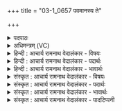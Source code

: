 +++
title = "03-1_0657 पवमानस्य ते"

+++
<details><summary>पदपाठः</summary>

प꣡व꣢꣯मानस्य। ते꣣। कवे। वा꣡जि꣢꣯न्। स꣡र्गाः꣢꣯। अ꣣सृक्षत। अ꣡र्व꣢꣯न्तः। न। श्र꣣वस्य꣡वः꣢। ६५७।
</details>

<details><summary>अधिमन्त्रम् (VC)</summary>

- पवमानः सोमः
- शतं वैखानसः
- गायत्री
- षड्जः
</details>

<details><summary>हिन्दी : आचार्य रामनाथ वेदालंकार - विषयः</summary>

प्रथम मन्त्र में परमात्मा-रूप सोम की रसधाराओं का वर्णन है।
</details>

<details><summary>हिन्दी : आचार्य रामनाथ वेदालंकार - पदार्थः</summary>

पदार्थान्वय -  हे (कवे) वेदकाव्य के कवि ! हे (वाजिन्) बली परमेश्वर ! (पवमानस्य ते) तुझ पवित्र करनेवाले की (सर्गाः) आनन्द-धाराएँ (श्रवस्यवः) हमें यशस्वी बनाना चाहती हुई (असृक्षत) छूट रही हैं, (न) जैसे (अर्वन्तः) घोड़े [घुड़साल से छूटते हैं।] घोड़े भी कैसे होते हैं? (श्रवस्यवः) घासादि भोज्य को चाहनेवाले। अभिप्राय यह है कि जैसे बाहर जाकर चरागाहों में घास चरना चाहनेवाले घोड़े घुड़साल में से उत्सुकतापूर्वक निकलते हैं, ऐसे ही आपकी आनन्दधाराएँ आपमें से निकलकर हमें आनन्दित कर रही हैं ॥१॥ इस मन्त्र में उपमालङ्कार है। ‘श्रवस्यवः’ में श्लेष है ॥१॥
</details>

<details><summary>हिन्दी : आचार्य रामनाथ वेदालंकार - भावार्थः</summary>

भावार्थ -  परमात्मा के उपासक लोग परमात्मा से अपने आत्मा में प्रवेश करते हुए महान् आनन्द के झरनों को साक्षात् अनुभव करते हैं ॥१॥
</details>

<details><summary>संस्कृत : आचार्य रामनाथ वेदालंकार - विषयः</summary>

तत्रादौ परमात्मसोमस्य रसधारा वर्ण्यन्ते।
</details>

<details><summary>संस्कृत : आचार्य रामनाथ वेदालंकार - पदार्थः</summary>

पदार्थान्वय -  हे (कवे) वेदकाव्यकार ! हे (वाजिन्) बलवन् परमेश्वर ! (पवमानस्य) पवित्रीकुर्वतः (ते) तव (सर्गाः) आनन्दधाराः। [सृज्यन्ते इति सर्गाः धाराः।] (श्रवस्यवः) अस्माकं कीर्तिं कामयमानाः सत्यः। [छन्दसि परेच्छायां क्यच्। ततश्च ‘क्याच्छन्दसि’ अ० ३।२।१७० इति उः प्रत्ययः।] (असृक्षत) विसृष्टा भवन्ति, प्रस्यन्दन्ते। [सृज विसर्गे, कर्मणि लुङि छान्दसं रूपम्।] कथमिव ? (अर्वन्तः न) यथा अश्वाः, [अश्वशालायाः विसृष्टा भवन्ति।] अर्वन्तः अपि कीदृशाः ? (श्रवस्यवः) श्रवः घासादिकम् अन्नम् आत्मनः कामयमानाः। बहिर्गत्वा गोचरेषु घासं चरितुकामाः अश्वाः यथा सद्यो मन्दुरातो निर्गच्छन्ति तथेत्यर्थः। [श्रवः इत्यन्ननाम यशोनाम च। निघं० २।७, ११।७] ॥१॥ अत्रोपमालङ्कारः। ‘श्रवस्यवः’ इत्यत्र श्लेषः ॥१॥
</details>

<details><summary>संस्कृत : आचार्य रामनाथ वेदालंकार - भावार्थः</summary>

भावार्थ -  परमात्मोपासका जनाः परमात्मनः सकाशात् स्वात्मानं प्रविशतोऽमन्दानन्दनिर्झरान् साक्षादनुभवन्ति ॥१॥
</details>

<details><summary>संस्कृत : आचार्य रामनाथ वेदालंकार - पादटिप्पनी</summary>

टिप्पनी -   १. ऋ० ९।६६।१०।
</details>